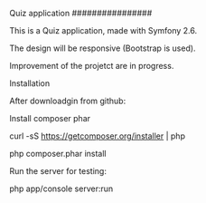 Quiz application
################


This is a Quiz application, made with Symfony 2.6.

The design will be responsive (Bootstrap is used).

Improvement of the projetct are in progress.


Installation

After downloadgin from github:

Install composer phar


curl -sS https://getcomposer.org/installer | php


php composer.phar install

Run the server for testing:

php app/console server:run
